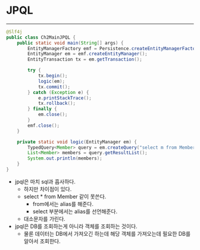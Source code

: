 # JPQL

---

```java
@Slf4j
public class Ch2MainJPQL {
    public static void main(String[] args) {
        EntityManagerFactory emf = Persistence.createEntityManagerFactory("jpabook");
        EntityManager em = emf.createEntityManager();
        EntityTransaction tx = em.getTransaction();

        try {
            tx.begin();
            logic(em);
            tx.commit();
        } catch (Exception e) {
            e.printStackTrace();
            tx.rollback();
        } finally {
            em.close();
        }
        emf.close();
    }

    private static void logic(EntityManager em) {
        TypedQuery<Member> query = em.createQuery("select m from Member m", Member.class);
        List<Member> members = query.getResultList();
        System.out.println(members);
    }
}
```

* jpql은 마치 sql과 흡사하다.
    * 하지만 차이점이 있다.
    * select * from Member 같이 못쓴다.
        * from에서는 alias를 해준다.
        * select 부분에서는 alias를 선언해준다.
    * 대소문자를 가린다.
* jpql은 DB를 조회하는게 아니라 객체를 조회하는 것이다.
    * 물론 데이터는 DB에서 가져오긴 하는데 해당 객체를 가져오는데 필요한 DB를 알아서 조회한다.
